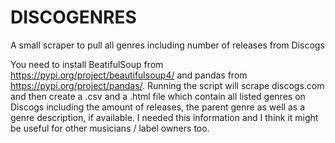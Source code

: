 # DISCOGENRES
A small scraper to pull all genres including number of releases from Discogs

You need to install BeatifulSoup from https://pypi.org/project/beautifulsoup4/ and pandas from https://pypi.org/project/pandas/.
Running the script will scrape discogs.com and then create a .csv and a .html file which contain all listed genres on Discogs including the amount of releases, the parent genre as well as a genre description, if available. I needed this information and I think it might be useful for other musicians / label owners too.

